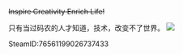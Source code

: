 <del>Inspire Creativity Enrich Life!</del>

只有当过码农的人才知道，技术，改变不了世界。 ![](https://visitor-badge.glitch.me/badge?page_id=peanutzhen.peanutzhen)

SteamID:76561199026737433
